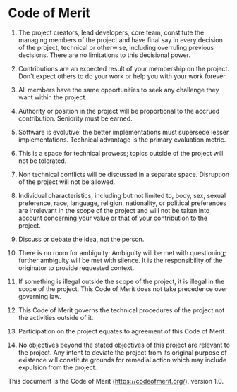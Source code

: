 # Code of Merit

1. The project creators, lead developers, core team, constitute the managing members of the project and have final say
   in every decision of the project, technical or otherwise, including overruling previous decisions. There are no
   limitations to this decisional power.

2. Contributions are an expected result of your membership on the project. Don't expect others to do your work or help
   you with your work forever.

3. All members have the same opportunities to seek any challenge they want within the project.

4. Authority or position in the project will be proportional to the accrued contribution. Seniority must be earned.

5. Software is evolutive: the better implementations must supersede lesser implementations. Technical advantage is the
   primary evaluation metric.

6. This is a space for technical prowess; topics outside of the project will not be tolerated.

7. Non technical conflicts will be discussed in a separate space. Disruption of the project will not be allowed.

8. Individual characteristics, including but not limited to, body, sex, sexual preference, race, language, religion,
   nationality, or political preferences are irrelevant in the scope of the project and will not be taken into account
   concerning your value or that of your contribution to the project.

9. Discuss or debate the idea, not the person.

10. There is no room for ambiguity: Ambiguity will be met with questioning; further ambiguity will be met with silence.
    It is the responsibility of the originator to provide requested context.

11. If something is illegal outside the scope of the project, it is illegal in the scope of the project. This Code of
    Merit does not take precedence over governing law.

12. This Code of Merit governs the technical procedures of the project not the activities outside of it.

13. Participation on the project equates to agreement of this Code of Merit.

14. No objectives beyond the stated objectives of this project are relevant to the project. Any intent to deviate the
    project from its original purpose of existence will constitute grounds for remedial action which may include
    expulsion from the project.

This document is the Code of Merit (https://codeofmerit.org/), version 1.0.
